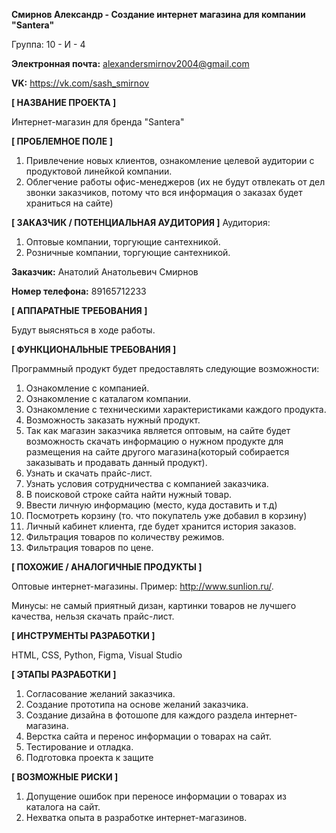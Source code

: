 **Смирнов Александр - Создание интернет магазина для компании "Santera"**

Группа: 10 - И - 4

**Электронная почта:** alexandersmirnov2004@gmail.com

**VK:** https://vk.com/sash_smirnov

**[ НАЗВАНИЕ ПРОЕКТА ]**

Интернет-магазин для бренда "Santera"

**[ ПРОБЛЕМНОЕ ПОЛЕ ]**

1. Привлечение новых клиентов, ознакомление целевой аудитории с продуктовой линейкой компании.
2. Облегчение работы офис-менеджеров (их не будут отвлекать от дел звонки заказчиков, потому что вся информация о заказах будет храниться на сайте)

**[ ЗАКАЗЧИК / ПОТЕНЦИАЛЬНАЯ АУДИТОРИЯ ]**
Аудитория:
1. Оптовые компании, торгующие сантехникой.
2. Розничные компании, торгующие сантехникой.

**Заказчик:** Анатолий Анатольевич Смирнов 

**Номер телефона:** 89165712233

**[ АППАРАТНЫЕ ТРЕБОВАНИЯ ]**

Будут выясняться в ходе работы.

**[ ФУНКЦИОНАЛЬНЫЕ ТРЕБОВАНИЯ ]**

Программный продукт будет предоставлять следующие возможности:
1. Ознакомление с компанией.
2. Ознакомление с каталагом компании.
3. Ознакомление с техническими характеристиками каждого продукта.
4. Возможность заказать нужный продукт.
5. Так как магазин заказчика является оптовым, на сайте будет возможность скачать информацию о нужном продукте для размещения на сайте другого магазина(который собирается заказывать и продавать данный продукт).
6. Узнать и скачать прайс-лист.
7. Узнать условия сотрудничества с компанией заказчика.
8. В поисковой строке сайта найти нужный товар.
9. Ввести личную информацию (место, куда доставить и т.д)
10. Посмотреть корзину (то. что покупатель уже добавил в корзину)
11. Личный кабинет клиента, где будет хранится история заказов.
12. Фильтрация товаров по количеству режимов.
13. Фильтрация товаров по цене.


**[ ПОХОЖИЕ / АНАЛОГИЧНЫЕ ПРОДУКТЫ ]**

Оптовые интернет-магазины. Пример: http://www.sunlion.ru/.

Минусы: не самый приятный дизан, картинки товаров не лучшего качества, нельзя скачать прайс-лист.

**[ ИНСТРУМЕНТЫ РАЗРАБОТКИ ]**

HTML, CSS, Python, Figma, Visual Studio

**[ ЭТАПЫ РАЗРАБОТКИ ]**

1. Согласование желаний заказчика.
2. Создание прототипа на основе желаний заказчика.
3. Создание дизайна в фотошопе для каждого раздела интернет-магазина.
4. Верстка сайта и перенос информации о товарах на сайт.
5. Тестирование и отладка.
6. Подготовка проекта к защите

**[ ВОЗМОЖНЫЕ РИСКИ ]**

1. Допущение ошибок при переносе информации о товарах из каталога на сайт.
2. Нехватка опыта в разработке интернет-магазинов.
